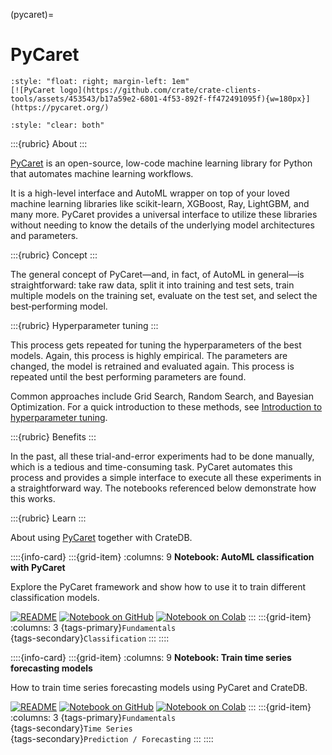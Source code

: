 (pycaret)=
# PyCaret

```{div}
:style: "float: right; margin-left: 1em"
[![PyCaret logo](https://github.com/crate/crate-clients-tools/assets/453543/b17a59e2-6801-4f53-892f-ff472491095f){w=180px}](https://pycaret.org/)
```
```{div}
:style: "clear: both"
```

:::{rubric} About
:::

[PyCaret] is an open-source, low-code machine learning library for Python that
automates machine learning workflows.

It is a high-level interface and AutoML wrapper on top of your loved machine learning
libraries like scikit-learn, XGBoost, Ray, LightGBM, and many more. PyCaret provides a
universal interface to utilize these libraries without needing to know the details
of the underlying model architectures and parameters.

:::{rubric} Concept
:::

The general concept of PyCaret—and, in fact, of AutoML in general—is straightforward:
take raw data, split it into training and test sets, train multiple models on the
training set, evaluate on the test set, and select the best‑performing model.

:::{rubric} Hyperparameter tuning
:::

This process gets repeated for tuning the hyperparameters of the best models.
Again, this process is highly empirical. The parameters are changed, the model is
retrained and evaluated again. This process is repeated until the best performing
parameters are found.

Common approaches include Grid Search, Random Search, and Bayesian Optimization.
For a quick introduction to these methods, see [Introduction to hyperparameter tuning].

:::{rubric} Benefits
:::

In the past, all these trial-and-error experiments had to be done manually,
which is a tedious and time-consuming task. PyCaret automates this process
and provides a simple interface to execute all these experiments in a
straightforward way. The notebooks referenced below demonstrate how this works.

:::{rubric} Learn
:::

About using [PyCaret] together with CrateDB.

::::{info-card}
:::{grid-item}
:columns: 9
**Notebook: AutoML classification with PyCaret**

Explore the PyCaret framework and show how to use it to train different
classification models.

[![README](https://img.shields.io/badge/Open-README-darkblue?logo=GitHub)][AutoML with PyCaret and CrateDB]
[![Notebook on GitHub](https://img.shields.io/badge/Open-Notebook%20on%20GitHub-darkgreen?logo=GitHub)][automl-classify-github]
[![Notebook on Colab](https://img.shields.io/badge/Open-Notebook%20on%20Colab-blue?logo=Google%20Colab)][automl-classify-colab]
:::
:::{grid-item}
:columns: 3
{tags-primary}`Fundamentals` \
{tags-secondary}`Classification`
:::
::::

::::{info-card}
:::{grid-item}
:columns: 9
**Notebook: Train time series forecasting models**

How to train time series forecasting models using PyCaret and CrateDB.

[![README](https://img.shields.io/badge/Open-README-darkblue?logo=GitHub)][AutoML with PyCaret and CrateDB]
[![Notebook on GitHub](https://img.shields.io/badge/Open-Notebook%20on%20GitHub-darkgreen?logo=GitHub)][automl-forecasting-github]
[![Notebook on Colab](https://img.shields.io/badge/Open-Notebook%20on%20Colab-blue?logo=Google%20Colab)][automl-forecasting-colab]
:::
:::{grid-item}
:columns: 3
{tags-primary}`Fundamentals` \
{tags-secondary}`Time Series` \
{tags-secondary}`Prediction / Forecasting`
:::
::::


[AutoML with PyCaret and CrateDB]: https://github.com/crate/cratedb-examples/tree/main/topic/machine-learning/pycaret
[automl-classify-github]: https://github.com/crate/cratedb-examples/blob/main/topic/machine-learning/pycaret/automl_classification_with_pycaret.ipynb
[automl-classify-colab]: https://colab.research.google.com/github/crate/cratedb-examples/blob/main/topic/machine-learning/pycaret/automl_classification_with_pycaret.ipynb
[automl-forecasting-github]: https://github.com/crate/cratedb-examples/blob/main/topic/machine-learning/pycaret/automl_timeseries_forecasting_with_pycaret.ipynb
[automl-forecasting-colab]: https://colab.research.google.com/github/crate/cratedb-examples/blob/main/topic/machine-learning/pycaret/automl_timeseries_forecasting_with_pycaret.ipynb
[Introduction to hyperparameter tuning]: https://medium.com/analytics-vidhya/comparison-of-hyperparameter-tuning-algorithms-grid-search-random-search-bayesian-optimization-5326aaef1bd1
[PyCaret]: https://www.pycaret.org
